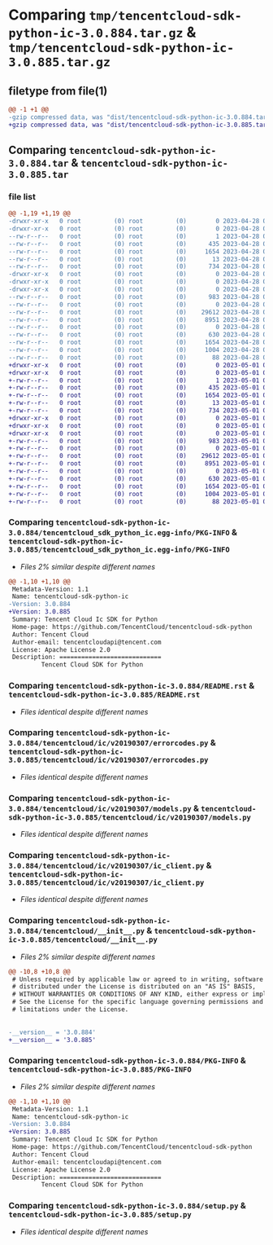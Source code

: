 # Comparing `tmp/tencentcloud-sdk-python-ic-3.0.884.tar.gz` & `tmp/tencentcloud-sdk-python-ic-3.0.885.tar.gz`

## filetype from file(1)

```diff
@@ -1 +1 @@
-gzip compressed data, was "dist/tencentcloud-sdk-python-ic-3.0.884.tar", last modified: Fri Apr 28 02:21:23 2023, max compression
+gzip compressed data, was "dist/tencentcloud-sdk-python-ic-3.0.885.tar", last modified: Mon May  1 00:41:47 2023, max compression
```

## Comparing `tencentcloud-sdk-python-ic-3.0.884.tar` & `tencentcloud-sdk-python-ic-3.0.885.tar`

### file list

```diff
@@ -1,19 +1,19 @@
-drwxr-xr-x   0 root         (0) root         (0)        0 2023-04-28 02:21:23.000000 tencentcloud-sdk-python-ic-3.0.884/
-drwxr-xr-x   0 root         (0) root         (0)        0 2023-04-28 02:21:23.000000 tencentcloud-sdk-python-ic-3.0.884/tencentcloud_sdk_python_ic.egg-info/
--rw-r--r--   0 root         (0) root         (0)        1 2023-04-28 02:21:23.000000 tencentcloud-sdk-python-ic-3.0.884/tencentcloud_sdk_python_ic.egg-info/dependency_links.txt
--rw-r--r--   0 root         (0) root         (0)      435 2023-04-28 02:21:23.000000 tencentcloud-sdk-python-ic-3.0.884/tencentcloud_sdk_python_ic.egg-info/SOURCES.txt
--rw-r--r--   0 root         (0) root         (0)     1654 2023-04-28 02:21:23.000000 tencentcloud-sdk-python-ic-3.0.884/tencentcloud_sdk_python_ic.egg-info/PKG-INFO
--rw-r--r--   0 root         (0) root         (0)       13 2023-04-28 02:21:23.000000 tencentcloud-sdk-python-ic-3.0.884/tencentcloud_sdk_python_ic.egg-info/top_level.txt
--rw-r--r--   0 root         (0) root         (0)      734 2023-04-28 02:21:22.000000 tencentcloud-sdk-python-ic-3.0.884/README.rst
-drwxr-xr-x   0 root         (0) root         (0)        0 2023-04-28 02:21:23.000000 tencentcloud-sdk-python-ic-3.0.884/tencentcloud/
-drwxr-xr-x   0 root         (0) root         (0)        0 2023-04-28 02:21:23.000000 tencentcloud-sdk-python-ic-3.0.884/tencentcloud/ic/
-drwxr-xr-x   0 root         (0) root         (0)        0 2023-04-28 02:21:23.000000 tencentcloud-sdk-python-ic-3.0.884/tencentcloud/ic/v20190307/
--rw-r--r--   0 root         (0) root         (0)      983 2023-04-28 02:21:22.000000 tencentcloud-sdk-python-ic-3.0.884/tencentcloud/ic/v20190307/errorcodes.py
--rw-r--r--   0 root         (0) root         (0)        0 2023-04-28 02:21:22.000000 tencentcloud-sdk-python-ic-3.0.884/tencentcloud/ic/v20190307/__init__.py
--rw-r--r--   0 root         (0) root         (0)    29612 2023-04-28 02:21:22.000000 tencentcloud-sdk-python-ic-3.0.884/tencentcloud/ic/v20190307/models.py
--rw-r--r--   0 root         (0) root         (0)     8951 2023-04-28 02:21:22.000000 tencentcloud-sdk-python-ic-3.0.884/tencentcloud/ic/v20190307/ic_client.py
--rw-r--r--   0 root         (0) root         (0)        0 2023-04-28 02:21:22.000000 tencentcloud-sdk-python-ic-3.0.884/tencentcloud/ic/__init__.py
--rw-r--r--   0 root         (0) root         (0)      630 2023-04-28 02:21:22.000000 tencentcloud-sdk-python-ic-3.0.884/tencentcloud/__init__.py
--rw-r--r--   0 root         (0) root         (0)     1654 2023-04-28 02:21:23.000000 tencentcloud-sdk-python-ic-3.0.884/PKG-INFO
--rw-r--r--   0 root         (0) root         (0)     1004 2023-04-28 02:21:22.000000 tencentcloud-sdk-python-ic-3.0.884/setup.py
--rw-r--r--   0 root         (0) root         (0)       88 2023-04-28 02:21:23.000000 tencentcloud-sdk-python-ic-3.0.884/setup.cfg
+drwxr-xr-x   0 root         (0) root         (0)        0 2023-05-01 00:41:47.000000 tencentcloud-sdk-python-ic-3.0.885/
+drwxr-xr-x   0 root         (0) root         (0)        0 2023-05-01 00:41:47.000000 tencentcloud-sdk-python-ic-3.0.885/tencentcloud_sdk_python_ic.egg-info/
+-rw-r--r--   0 root         (0) root         (0)        1 2023-05-01 00:41:47.000000 tencentcloud-sdk-python-ic-3.0.885/tencentcloud_sdk_python_ic.egg-info/dependency_links.txt
+-rw-r--r--   0 root         (0) root         (0)      435 2023-05-01 00:41:47.000000 tencentcloud-sdk-python-ic-3.0.885/tencentcloud_sdk_python_ic.egg-info/SOURCES.txt
+-rw-r--r--   0 root         (0) root         (0)     1654 2023-05-01 00:41:47.000000 tencentcloud-sdk-python-ic-3.0.885/tencentcloud_sdk_python_ic.egg-info/PKG-INFO
+-rw-r--r--   0 root         (0) root         (0)       13 2023-05-01 00:41:47.000000 tencentcloud-sdk-python-ic-3.0.885/tencentcloud_sdk_python_ic.egg-info/top_level.txt
+-rw-r--r--   0 root         (0) root         (0)      734 2023-05-01 00:41:47.000000 tencentcloud-sdk-python-ic-3.0.885/README.rst
+drwxr-xr-x   0 root         (0) root         (0)        0 2023-05-01 00:41:47.000000 tencentcloud-sdk-python-ic-3.0.885/tencentcloud/
+drwxr-xr-x   0 root         (0) root         (0)        0 2023-05-01 00:41:47.000000 tencentcloud-sdk-python-ic-3.0.885/tencentcloud/ic/
+drwxr-xr-x   0 root         (0) root         (0)        0 2023-05-01 00:41:47.000000 tencentcloud-sdk-python-ic-3.0.885/tencentcloud/ic/v20190307/
+-rw-r--r--   0 root         (0) root         (0)      983 2023-05-01 00:41:47.000000 tencentcloud-sdk-python-ic-3.0.885/tencentcloud/ic/v20190307/errorcodes.py
+-rw-r--r--   0 root         (0) root         (0)        0 2023-05-01 00:41:47.000000 tencentcloud-sdk-python-ic-3.0.885/tencentcloud/ic/v20190307/__init__.py
+-rw-r--r--   0 root         (0) root         (0)    29612 2023-05-01 00:41:47.000000 tencentcloud-sdk-python-ic-3.0.885/tencentcloud/ic/v20190307/models.py
+-rw-r--r--   0 root         (0) root         (0)     8951 2023-05-01 00:41:47.000000 tencentcloud-sdk-python-ic-3.0.885/tencentcloud/ic/v20190307/ic_client.py
+-rw-r--r--   0 root         (0) root         (0)        0 2023-05-01 00:41:47.000000 tencentcloud-sdk-python-ic-3.0.885/tencentcloud/ic/__init__.py
+-rw-r--r--   0 root         (0) root         (0)      630 2023-05-01 00:41:47.000000 tencentcloud-sdk-python-ic-3.0.885/tencentcloud/__init__.py
+-rw-r--r--   0 root         (0) root         (0)     1654 2023-05-01 00:41:47.000000 tencentcloud-sdk-python-ic-3.0.885/PKG-INFO
+-rw-r--r--   0 root         (0) root         (0)     1004 2023-05-01 00:41:47.000000 tencentcloud-sdk-python-ic-3.0.885/setup.py
+-rw-r--r--   0 root         (0) root         (0)       88 2023-05-01 00:41:47.000000 tencentcloud-sdk-python-ic-3.0.885/setup.cfg
```

### Comparing `tencentcloud-sdk-python-ic-3.0.884/tencentcloud_sdk_python_ic.egg-info/PKG-INFO` & `tencentcloud-sdk-python-ic-3.0.885/tencentcloud_sdk_python_ic.egg-info/PKG-INFO`

 * *Files 2% similar despite different names*

```diff
@@ -1,10 +1,10 @@
 Metadata-Version: 1.1
 Name: tencentcloud-sdk-python-ic
-Version: 3.0.884
+Version: 3.0.885
 Summary: Tencent Cloud Ic SDK for Python
 Home-page: https://github.com/TencentCloud/tencentcloud-sdk-python
 Author: Tencent Cloud
 Author-email: tencentcloudapi@tencent.com
 License: Apache License 2.0
 Description: ============================
         Tencent Cloud SDK for Python
```

### Comparing `tencentcloud-sdk-python-ic-3.0.884/README.rst` & `tencentcloud-sdk-python-ic-3.0.885/README.rst`

 * *Files identical despite different names*

### Comparing `tencentcloud-sdk-python-ic-3.0.884/tencentcloud/ic/v20190307/errorcodes.py` & `tencentcloud-sdk-python-ic-3.0.885/tencentcloud/ic/v20190307/errorcodes.py`

 * *Files identical despite different names*

### Comparing `tencentcloud-sdk-python-ic-3.0.884/tencentcloud/ic/v20190307/models.py` & `tencentcloud-sdk-python-ic-3.0.885/tencentcloud/ic/v20190307/models.py`

 * *Files identical despite different names*

### Comparing `tencentcloud-sdk-python-ic-3.0.884/tencentcloud/ic/v20190307/ic_client.py` & `tencentcloud-sdk-python-ic-3.0.885/tencentcloud/ic/v20190307/ic_client.py`

 * *Files identical despite different names*

### Comparing `tencentcloud-sdk-python-ic-3.0.884/tencentcloud/__init__.py` & `tencentcloud-sdk-python-ic-3.0.885/tencentcloud/__init__.py`

 * *Files 2% similar despite different names*

```diff
@@ -10,8 +10,8 @@
 # Unless required by applicable law or agreed to in writing, software
 # distributed under the License is distributed on an "AS IS" BASIS,
 # WITHOUT WARRANTIES OR CONDITIONS OF ANY KIND, either express or implied.
 # See the License for the specific language governing permissions and
 # limitations under the License.
 
 
-__version__ = '3.0.884'
+__version__ = '3.0.885'
```

### Comparing `tencentcloud-sdk-python-ic-3.0.884/PKG-INFO` & `tencentcloud-sdk-python-ic-3.0.885/PKG-INFO`

 * *Files 2% similar despite different names*

```diff
@@ -1,10 +1,10 @@
 Metadata-Version: 1.1
 Name: tencentcloud-sdk-python-ic
-Version: 3.0.884
+Version: 3.0.885
 Summary: Tencent Cloud Ic SDK for Python
 Home-page: https://github.com/TencentCloud/tencentcloud-sdk-python
 Author: Tencent Cloud
 Author-email: tencentcloudapi@tencent.com
 License: Apache License 2.0
 Description: ============================
         Tencent Cloud SDK for Python
```

### Comparing `tencentcloud-sdk-python-ic-3.0.884/setup.py` & `tencentcloud-sdk-python-ic-3.0.885/setup.py`

 * *Files identical despite different names*

